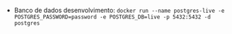 - Banco de dados desenvolvimento: `docker run --name postgres-live -e POSTGRES_PASSWORD=password -e POSTGRES_DB=live -p 5432:5432 -d postgres`